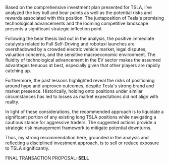 Based on the comprehensive investment plan presented for TSLA, I’ve analyzed the key bull and bear points as well as the potential risks and rewards associated with this position. The juxtaposition of Tesla's promising technological advancements and the looming competitive landscape presents a significant strategic inflection point. 

Following the bear thesis laid out in the analysis, the positive immediate catalysts related to Full Self-Driving and robotaxi launches are overshadowed by a crowded electric vehicle market, legal disputes, valuation concerns, and the sensitive macroeconomic environment. The fluidity of technological advancement in the EV sector makes the assumed advantages tenuous at best, especially given that other players are rapidly catching up.

Furthermore, the past lessons highlighted reveal the risks of positioning around hype and unproven outcomes, despite Tesla's strong brand and market presence. Historically, holding onto positions under similar circumstances has led to losses as market expectations did not align with reality.

In light of these considerations, the recommended approach is to liquidate a significant portion of any existing long TSLA positions while navigating a cautious stance for aggressive traders. The suggested actions provide a strategic risk management framework to mitigate potential downturns.

Thus, my strong recommendation here, grounded in the analysis and reflecting a disciplined investment approach, is to sell or reduce exposure to TSLA significantly.

FINAL TRANSACTION PROPOSAL: **SELL**